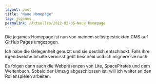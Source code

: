 ```yaml
---
layout: post
title: "Neue Homepage"
tag: jcgames
permalink: /Aktuelles/2022-02-05-Neue-Homepage
---
```


Die jcgames Homepage ist nun von meinem selbstgestrickten CMS auf GitHub Pages umgezogen.

Ich habe die Gelegenheit genutzt und sie deutlich entschlackt. Falls ihre irgendwelche Inhalte vermisst gebt bescheid und ich migriere sie noch.

Es folgen dann auch die Webpräsenzen von Lite, SpacePirates und dem Weltenbuch. Sobald der Umzug abgeschlossen ist, will ich weiter an den Rollenspielen arbeiten.

